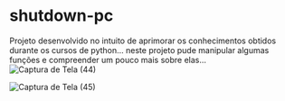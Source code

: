 # shutdown-pc

Projeto desenvolvido no intuito de aprimorar os conhecimentos obtidos durante os cursos de python...
neste projeto pude manipular algumas funções e compreender um pouco mais sobre elas...
![Captura de Tela (44)](https://user-images.githubusercontent.com/93879420/188333242-49a3f1af-c082-40fc-b157-91a6957372f8.png)

![Captura de Tela (45)](https://user-images.githubusercontent.com/93879420/188333250-ec0c81fb-5b1c-431c-a243-4247642b650a.png)

